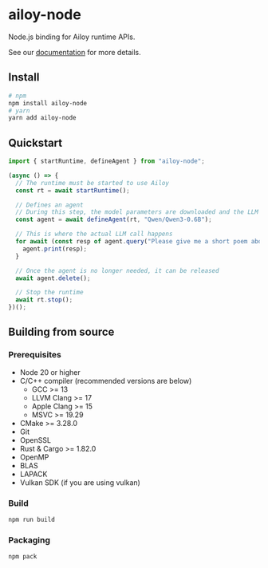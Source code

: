 # ailoy-node

Node.js binding for Ailoy runtime APIs.

See our [documentation](https://brekkylab.github.io/ailoy) for more details.

## Install

```bash
# npm
npm install ailoy-node
# yarn
yarn add ailoy-node
```

## Quickstart

```typescript
import { startRuntime, defineAgent } from "ailoy-node";

(async () => {
  // The runtime must be started to use Ailoy
  const rt = await startRuntime();

  // Defines an agent
  // During this step, the model parameters are downloaded and the LLM is set up for execution
  const agent = await defineAgent(rt, "Qwen/Qwen3-0.6B");

  // This is where the actual LLM call happens
  for await (const resp of agent.query("Please give me a short poem about AI")) {
    agent.print(resp);
  }

  // Once the agent is no longer needed, it can be released
  await agent.delete();

  // Stop the runtime
  await rt.stop();
})();
```

## Building from source

### Prerequisites

- Node 20 or higher
- C/C++ compiler
  (recommended versions are below)
  - GCC >= 13
  - LLVM Clang >= 17
  - Apple Clang >= 15
  - MSVC >= 19.29
- CMake >= 3.28.0
- Git
- OpenSSL
- Rust & Cargo >= 1.82.0
- OpenMP
- BLAS
- LAPACK
- Vulkan SDK (if you are using vulkan)

### Build

```bash
npm run build
```

### Packaging

```bash
npm pack
```
